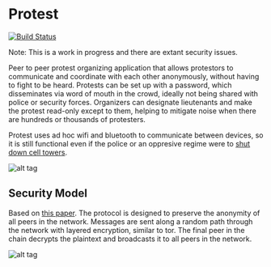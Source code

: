 Protest
=======

[![Build Status](https://travis-ci.org/jackflips/Protest.svg?branch=master)](https://travis-ci.org/jackflips/Protest)

Note: This is a work in progress and there are extant security issues.

Peer to peer protest organizing application that allows protestors to communicate and coordinate with each other anonymously, without having to fight to be heard. Protests can be set up with a password, which disseminates via word of mouth in the crowd, ideally not being shared with police or security forces. Organizers can designate lieutenants and make the protest read-only except to them, helping to mitigate noise when there are hundreds or thousands of protesters.

Protest uses ad hoc wifi and bluetooth to communicate between devices, so it is still functional even if the police or an oppresive regime were to [shut down cell towers](http://wapo.st/1jdfMUY).

![alt tag](http://i.imgur.com/CpFGhuh.png)

Security Model
--------------
Based on [this paper](http://ecee.colorado.edu/~ekeller/classes/fall2013_advsec/papers/tarzan_ccs02.pdf). The protocol is designed to preserve the anonymity of all peers in the network. Messages are sent along a random path through the network with layered encryption, similar to tor. The final peer in the chain decrypts the plaintext and broadcasts it to all peers in the network.

![alt tag](http://i.imgur.com/x9irP5W.png)



